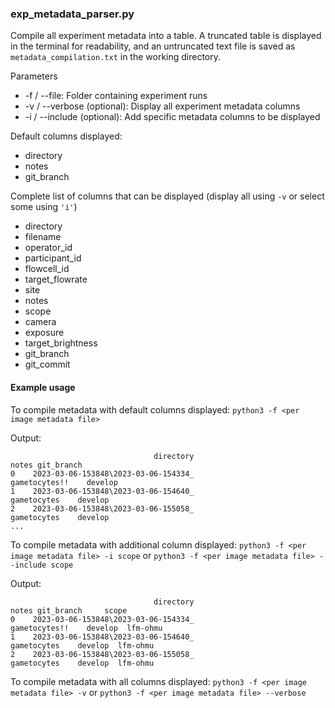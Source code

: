 ### exp_metadata_parser.py
Compile all experiment metadata into a table. A truncated table is displayed in the terminal for readability, and an untruncated text file is saved as `metadata_compilation.txt` in the working directory.

Parameters
- -f / --file: Folder containing experiment runs
- -v / --verbose (optional): Display all experiment metadata columns
- -i / --include (optional): Add specific metadata columns to be displayed

Default columns displayed: 
- directory
- notes
- git_branch

Complete list of columns that can be displayed (display all using `-v` or select some using `'i'`)
- directory
- filename
- operator_id
- participant_id
- flowcell_id
- target_flowrate
- site
- notes
- scope
- camera
- exposure
- target_brightness
- git_branch
- git_commit


#### Example usage
To compile metadata with default columns displayed:
`python3 -f <per image metadata file>`

Output:
```
                                directory                          notes git_branch
0    2023-03-06-153848\2023-03-06-154334_                  gametocytes!!    develop
1    2023-03-06-153848\2023-03-06-154640_                    gametocytes    develop
2    2023-03-06-153848\2023-03-06-155058_                    gametocytes    develop
...
```

To compile metadata with additional column displayed:
`python3 -f <per image metadata file> -i scope` or `python3 -f <per image metadata file> --include scope`

Output:
```
                                directory                          notes git_branch     scope
0    2023-03-06-153848\2023-03-06-154334_                  gametocytes!!    develop  lfm-ohmu
1    2023-03-06-153848\2023-03-06-154640_                    gametocytes    develop  lfm-ohmu
2    2023-03-06-153848\2023-03-06-155058_                    gametocytes    develop  lfm-ohmu
```

To compile metadata with all columns displayed:
`python3 -f <per image metadata file> -v` or `python3 -f <per image metadata file> --verbose`